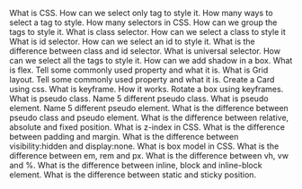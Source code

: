 What is CSS.
How can we select only tag to style it. How many ways to select a tag to style.
How many selectors in CSS.
How can we group the tags to style it.
What is class selector. How can we select a class to style it
What is id selector. How can we select an id to style it.
What is the difference between class and id selector.
What is universal selector. How can we select all the tags to style it.
How can we add shadow in a box.
What is flex. Tell some commonly used property and what it is.
What is Grid layout. Tell some commonly used property and what it is.
Create a Card using css.
What is keyframe. How it works. Rotate a box using keyframes.
What is pseudo class. Name 5 different pseudo class.
What is pseudo element. Name 5 different pseudo element.
What is the difference between pseudo class and pseudo element.
What is the difference between relative, absolute and fixed position.
What is z-index in CSS.
What is the difference between padding and margin.
What is the difference between visibility:hidden and display:none.
What is box model in CSS.
What is the difference between em, rem and px.
What is the difference between vh, vw and %.
What is the difference between inline, block and inline-block element.
What is the difference between static and sticky position.



